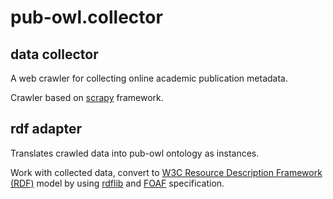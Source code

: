 pub-owl.collector
=======

data collector
------

A web crawler for collecting online academic publication metadata.

Crawler based on [scrapy](https://github.com/scrapy/scrapy) framework.

rdf adapter
------

Translates crawled data into pub-owl ontology as instances.

Work with collected data, convert to [W3C Resource Description Framework (RDF)](http://www.w3.org/RDF/) model by using [rdflib](https://github.com/RDFLib/rdflib) and [FOAF](http://xmlns.com/foaf/spec/) specification.

